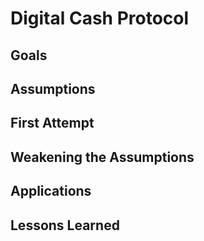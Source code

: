 # Digital Cash Protocol

## Goals

## Assumptions

## First Attempt

## Weakening the Assumptions

## Applications

## Lessons Learned
